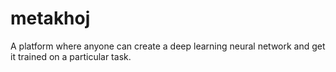# metakhoj

A platform where anyone can create a deep learning neural network and get it trained on a particular task.
